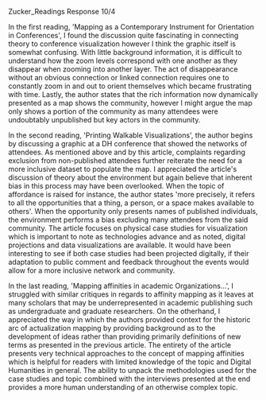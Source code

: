 Zucker_Readings Response 10/4

In the first reading, 'Mapping as a Contemporary Instrument for Orientation in Conferences', I found the discussion quite fascinating in connecting theory to conference visualization however I think the graphic itself is somewhat confusing. With little background information, it is difficult to understand how the zoom levels correspond with one another as they disappear when zooming into another layer. The act of disappearance without an obvious connection or linked connection requires one to constantly zoom in and out to orient themselves which became frustrating with time. Lastly, the author states that the rich information now dynamically presented as a map shows the community, however I might argue the map only shows a portion of the community as many attendees were undoubtably unpublished but key actors in the community. 

In the second reading, 'Printing Walkable Visualizations', the author begins by discussing a graphic at a DH conference that showed the networks of attendees. As mentioned above and by this article, complaints regarding exclusion from non-published attendees further reiterate the need for a more inclusive dataset to populate the map. I appreciated the article's discussion of theory about the environment but again believe that inherent bias in this process may have been overlooked. When the topic of affordance is raised for instance, the author states 'more precisely, it refers to all the opportunities that a thing, a person, or a space makes available to others'. When the opportunity only presents names of published individuals, the environment performs a bias excluding many attendees from the said community. The article focuses on physical case studies for visualization which is important to note as technologies advance and as noted, digital projections and data visualizations are available. It would have been interesting to see if both case studies had been projected digitally, if their adaptation to public comment and feedback throughout the events would allow for a more inclusive network and community. 

In the last reading, 'Mapping affinities in academic Organizations...', I struggled with similar critiques in regards to affinity mapping as it leaves at many scholars that may be underrepresented in academic publishing such as undergraduate and graduate researchers. On the otherhand, I appreciated the way in which the authors provided context for the historic arc of actualization mapping by providing background as to the development of ideas rather than providing primarily definitions of new terms as presented in the previous article. The entirety of the article presents very technical approaches to the concept of mapping affinities which is helpful for readers with limited knowledge of the topic and Digital Humanities in general. The ability to unpack the methodologies used for the case studies and topic combined with the interviews presented at the end provides a more human understanding of an otherwise complex topic.
